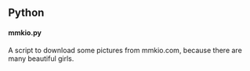 ## Python ##

#### mmkio.py ####
A script to download some pictures from mmkio.com,
because there are many beautiful girls.

